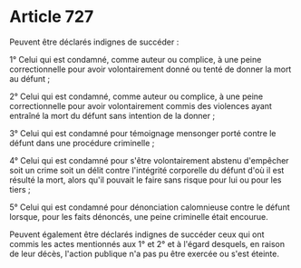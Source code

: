 # Article 727

<p>Peuvent être déclarés indignes de succéder :</p><p>1° Celui qui est condamné, comme auteur ou complice, à une peine correctionnelle pour avoir volontairement donné ou tenté de donner la mort au défunt ;</p><p>2° Celui qui est condamné, comme auteur ou complice, à une peine correctionnelle pour avoir volontairement commis des violences ayant entraîné la mort du défunt sans intention de la donner ;</p><p>3° Celui qui est condamné pour témoignage mensonger porté contre le défunt dans une procédure criminelle ;</p><p>4° Celui qui est condamné pour s'être volontairement abstenu d'empêcher soit un crime soit un délit contre l'intégrité corporelle du défunt d'où il est résulté la mort, alors qu'il pouvait le faire sans risque pour lui ou pour les tiers ;</p><p>5° Celui qui est condamné pour dénonciation calomnieuse contre le défunt lorsque, pour les faits dénoncés, une peine criminelle était encourue.</p><p>Peuvent également être déclarés indignes de succéder ceux qui ont commis les actes mentionnés aux 1° et 2° et à l'égard desquels, en raison de leur décès, l'action publique n'a pas pu être exercée ou s'est éteinte.</p>